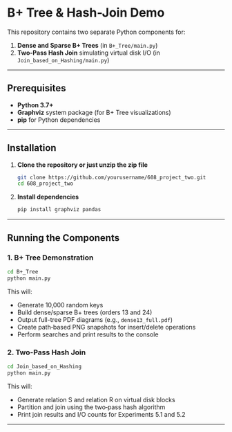 # B+ Tree & Hash-Join Demo

This repository contains two separate Python components for:

1. **Dense and Sparse B+ Trees** (in `B+_Tree/main.py`)  
2. **Two-Pass Hash Join** simulating virtual disk I/O (in `Join_based_on_Hashing/main.py`)

---

## Prerequisites

- **Python 3.7+**  
- **Graphviz** system package (for B+ Tree visualizations)  
- **pip** for Python dependencies

---

## Installation

1. **Clone the repository or just unzip the zip file**
   ```bash
   git clone https://github.com/yourusername/608_project_two.git
   cd 608_project_two
   ```

2. **Install dependencies**
   ```bash
   pip install graphviz pandas
   ```

---

## Running the Components

### 1. B+ Tree Demonstration

```bash
cd B+_Tree
python main.py
```

This will:
- Generate 10,000 random keys  
- Build dense/sparse B+ trees (orders 13 and 24)  
- Output full-tree PDF diagrams (e.g., `dense13_full.pdf`)  
- Create path‑based PNG snapshots for insert/delete operations  
- Perform searches and print results to the console  

### 2. Two-Pass Hash Join

```bash
cd Join_based_on_Hashing
python main.py
```

This will:
- Generate relation S and relation R on virtual disk blocks  
- Partition and join using the two‑pass hash algorithm  
- Print join results and I/O counts for Experiments 5.1 and 5.2  

---